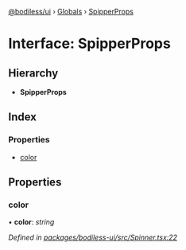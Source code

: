 [@bodiless/ui](../README.md) › [Globals](../globals.md) › [SpipperProps](spipperprops.md)

# Interface: SpipperProps

## Hierarchy

* **SpipperProps**

## Index

### Properties

* [color](spipperprops.md#color)

## Properties

###  color

• **color**: *string*

*Defined in [packages/bodiless-ui/src/Spinner.tsx:22](https://github.com/johnsonandjohnson/Bodiless-JS/blob/f2017f1/packages/bodiless-ui/src/Spinner.tsx#L22)*
